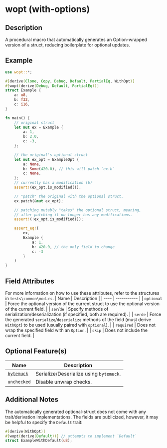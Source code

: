 # wopt (with-options)

## Description
A procedural macro that automatically generates an Option-wrapped version of a struct, reducing boilerplate for optional updates.

## Example
```rust
use wopt::*;

#[derive(Clone, Copy, Debug, Default, PartialEq, WithOpt)]
#[wopt(derive(Debug, Default, PartialEq))]
struct Example {
    a: u8,
    b: f32,
    c: i16,
}

fn main() {
    // original struct
    let mut ex = Example {
        a: 1,
        b: 2.0,
        c: -3,
    };

    // the original's optional struct
    let mut ex_opt = ExampleOpt {
        a: None,
        b: Some(420.0), // this will patch `ex.b`
        c: None,
    };
    // currently has a modification (b)
    assert!(ex_opt.is_modified());

    // "patch" the original with the optional struct.
    ex.patch(&mut ex_opt);

    // patching mutably "takes" the optional struct, meaning,
    // after patching it no longer has any modifications.
    assert!(!ex_opt.is_modified());

    assert_eq!(
        ex,
        Example {
            a: 1,
            b: 420.0, // the only field to change
            c: -3
        }
    )
}
```

## Field Attributes
For more information on how to use these attributes, refer to the structures in `tests\common\mod.rs`.
| Name | Description |
| ---- | ----------- |
| `optional` | Force the optional version of the current struct to use the optional version of the current field. |
| `ser`/`de` | Specify methods of serialization/deserialization (if specified, both are required). |
| `serde`    | Force the generated `serialize`/`deserialize` methods of the field (must derive `WithOpt`) to be used (usually paired with `optional`). |
| `required` | Does not wrap the specified field with an `Option`. |
| `skip`     | Does not include the current field. |


## Optional Feature(s)
| Name | Description |
| ---- | ----------- |
| [`bytemuck`](https://crates.io/crates/bitflags) | Serialize/Deserialize using `bytemuck`. |
| `unchecked` | Disable unwrap checks.


## Additional Notes
The automatically generated optional-struct does not come with any trait/derivation implementations. The fields are publicized, however, it may be helpful to specify the `Default` trait:
```rust
#[derive(WithOpt)]
#[wopt(derive(Default))] // attempts to implement `Default`
struct ExampleWithDefault(u8);
```